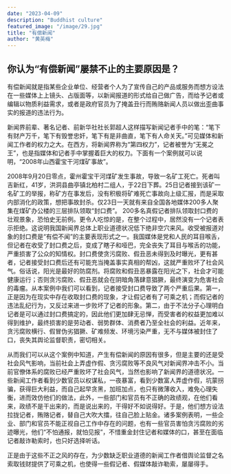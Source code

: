 ```yaml
---
date: "2023-04-09"
description: "Buddhist culture"
featured_image: "/image/29.jpg"
title: "有偿新闻"
author: "黄英梅"
---
```

## 你认为“有偿新闻”屡禁不止的主要原因是？

有偿新闻就是指某些企业单位、经营者个人为了宣传自己的产品或服务而想方设法在一些媒体上上镜头、占版面等，以新闻报道的形式给自己做广告，而给予记者或编辑以物质利益需求，或者是政府官员为了掩盖丑行而贿赂新闻人员以做出歪曲事实的报道的违法行为。

新闻界前辈、著名记者、前新华社社长郭超人这样描写新闻记者手中的笔：“笔下有财产万千，笔下有毁誉忠奸，笔下有是非曲直，笔下有人命关天。”可见媒体和新闻工作者的权力之大。在西方，将新闻界称为“第四权力”，记者被誉为“无冕之王”，也是指媒体和记者手中掌握着巨大的权力。下面有一个案例就可以说明，“2008年山西霍宝干河煤矿事故”。

2008年9月20日零点，霍州霍宝干河煤矿发生事故，导致一名矿工死亡。死者叫吉新红，41岁，洪洞县曲亭镇北柏村二组人，于22日下葬。25日记者接到该矿一名矿工的举报，称矿方在事发后，没有积极将矿难死亡事故向上级汇报，而是采取内部消化的政策，想把事故封杀。仅23日一天就有来自全国各地媒体200多人聚集在煤矿办公楼的三层排队领取“封口费”。 200多名真假记者排队领取封口费的壮观景象，恐怕史无前例。更令人吃惊的是，在整个过程中，居然没有一个记者表示拒绝。这说明我国新闻界总体上职业道德状况低下绝非空穴来风。收受被报道对象的封口费是“有偿不闻”的主要表现形式之一。我国媒体是党和人民的耳目喉舌，但记者在收受了封口费之后，变成了瞎子和哑巴，完全丧失了耳目与喉舌的功能，严重损害了公众的知情权。封口费使贪污腐败、假丑恶未得到及时曝光，更有甚者，记者接受封口费后还有可能充当掩盖事实真相的帮凶，这就严重败坏了社会风气。俗话说，阳光是最好的防腐剂。将腐败和假丑恶暴露在阳光之下，社会才可能健康运行；否则贪污腐败、假丑恶就会在阴暗角落肆意猖獗，最终演变为危害社会的毒瘤。从本案例中我们可以看到，记者接受封口费导致了两个严重后果。第一，正是因为在现实中存在收取封口费的现象，才让假记者有了可乘之机；而假记者的违法乱纪行为，又反过来进一步败坏了记者的形象。第二，由于不法分子心理明白记者是可以通过封口费搞定的，因此他们更加肆无忌惮，而受害者的权益更加难以得到维护，最终损害的是劳动者、弱势群体、消费者乃至全社会的利益。近年来，贪污腐败横行、假冒伪劣猖獗、矿难频发、环境污染严重，无不与媒体被封住了口，丧失其舆论监督职责，密切相关。

从而我们可以从这个案例中知道，产生有偿新闻的原因有很多，但是主要的还是受社会风气影响，当前社会上弄虚作假、贪污腐败等不良风气对新闻界冲击不小。当前官僚体系的腐败已经严重败坏了社会风气，当然也影响了新闻界的道德状况。一些新闻工作者看到少数官员以权谋私，一夜暴富，看到少数富人弄虚作假，坑蒙拐骗，获得巨大利益，而自己起早贪黑，加班加点，也只有微薄收入，难免心理失衡，进而效仿他们的做法，此外，一些部门和官员有不正确的政绩观，在他们看来，政绩不是干出来的，而是说出来的，干得好不如说得好。于是，他们想方设法拉拢记者，贿赂记者，替自己大吹大擂，往自己脸上贴金。诸多案例表明，一些企业、部门和官员不能正视自己工作中存在的问题，也有一些官员害怕贪污腐败的劣迹曝光，他们“不怕通报，就怕见报”，不惜重金封住记者和媒体的口，甚至在面临记者敲诈勒索时，也只好选择听话。

正是由于这些不正之风的存在，为少数缺乏职业道德的新闻工作者借舆论监督之名索取钱财提供了可乘之机，也使得一些假记者、假媒体敲诈勒索，屡屡得手。
